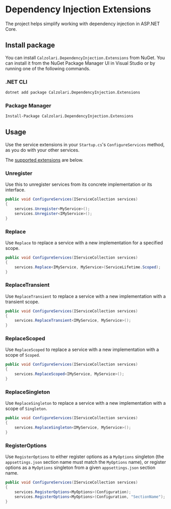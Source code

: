 # Dependency Injection Extensions 

The project helps simplify working with dependency injection in ASP.NET Core.

## Install package

You can install `Calzolari.DependencyInjection.Extensions` from NuGet. You can install it from the NuGet Package Manager UI in Visual Studio or by running one of the following commands.

### .NET CLI

```bash
dotnet add package Calzolari.DependencyInjection.Extensions
```

### Package Manager

```bash
Install-Package Calzolari.DependencyInjection.Extensions
```

## Usage

Use the service extensions in your `Startup.cs`'s `ConfigureServices` method, as you do with your other services. 

The [supported extensions](https://github.com/AnthonyGiretti/calzolari-dependencyinjection-extensions/blob/main/Calzolari.DependencyInjection.Extensions/IServiceCollectionExtensions.cs) are below.

### Unregister

Use this to unregister services from its concrete implementation or its interface.

```csharp
public void ConfigureServices(IServiceCollection services)
{
	services.Unregister<MyService>();
	services.Unregister<IMyService>();
}
```

### Replace

Use `Replace` to replace a service with a new implementation for a specified scope.

```csharp
public void ConfigureServices(IServiceCollection services)
{
	services.Replace<IMyService, MyService>(ServiceLifetime.Scoped);
}
```

### ReplaceTransient

Use `ReplaceTransient` to replace a service with a new implementation with a transient scope.

```csharp
public void ConfigureServices(IServiceCollection services)
{
	services.ReplaceTransient<IMyService, MyService>();
}
```

### ReplaceScoped

Use `ReplaceScoped` to replace a service with a new implementation with a scope of `Scoped`.

```csharp
public void ConfigureServices(IServiceCollection services)
{
	services.ReplaceScoped<IMyService, MyService>();
}
```

### ReplaceSingleton

Use `ReplaceSingleton` to replace a service with a new implementation with a scope of `Singleton`.

```csharp
public void ConfigureServices(IServiceCollection services)
{
	services.ReplaceSingleton<IMyService, MyService>();
}
```

### RegisterOptions

Use `RegisterOptions` to either register options as a `MyOptions` singleton (the `appsettings.json` section name must match the `MyOptions` name), or register options as a `MyOptions` singleton from a given `appsettings.json` section name.

```csharp
public void ConfigureServices(IServiceCollection services)
{
	services.RegisterOptions<MyOptions>(Configuration);
	services.RegisterOptions<MyOptions>(Configuration, "SectionName");
}
```